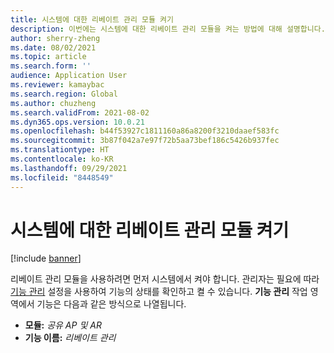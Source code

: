 ```yaml
---
title: 시스템에 대한 리베이트 관리 모듈 켜기
description: 이번에는 시스템에 대한 리베이트 관리 모듈을 켜는 방법에 대해 설명합니다.
author: sherry-zheng
ms.date: 08/02/2021
ms.topic: article
ms.search.form: ''
audience: Application User
ms.reviewer: kamaybac
ms.search.region: Global
ms.author: chuzheng
ms.search.validFrom: 2021-08-02
ms.dyn365.ops.version: 10.0.21
ms.openlocfilehash: b44f53927c1811160a86a8200f3210daaef583fc
ms.sourcegitcommit: 3b87f042a7e97f72b5aa73bef186c5426b937fec
ms.translationtype: HT
ms.contentlocale: ko-KR
ms.lasthandoff: 09/29/2021
ms.locfileid: "8448549"
---
```

# <a name="turn-on-the-rebate-management-module-for-your-system"></a>시스템에 대한 리베이트 관리 모듈 켜기

[!include [banner](../includes/banner.md)]

리베이트 관리 모듈을 사용하려면 먼저 시스템에서 켜야 합니다. 관리자는 필요에 따라 [기능 관리](../../fin-ops-core/fin-ops/get-started/feature-management/feature-management-overview.md) 설정을 사용하여 기능의 상태를 확인하고 켤 수 있습니다. **기능 관리** 작업 영역에서 기능은 다음과 같은 방식으로 나열됩니다.

- **모듈:** *공유 AP 및 AR*
- **기능 이름:** *리베이트 관리*
